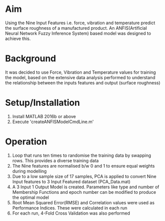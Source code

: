# Aim
Using the Nine Input Features i.e. force, vibration and temperature predict the surface roughness of a manufactured product. An ANFIS(Artificial Neural Network Fuzzy Inference System) based model was designed to achieve this.

# Background
It was decided to use Force, Vibration and Temperature values for training the model, based on the extensive data analysis performed to understand the relationship between the inputs features and output (surface roughness)

# Setup/Installation
1. Install MATLAB 2016b or above
2. Execute 'createANFISModelCmdLine.m'

# Operation
1. Loop that runs ten times to randomise the training data by swapping rows. This provides a diverse training data
2. The Nine features are normalised b/w 0 and 1 to ensure equal weights during modelling
3. Due to a low sample size of 17 samples, PCA is applied to convert Nine Input features to 3 Input Featured dataset (PCA_Data.mat) 
4. A 3 Input 1 Output Model is created. Parameters like type and number of Membership Functions and epoch number can be modified to produce the optimal model
5. Root Mean Squared Error(RMSE) and Correlation values were used as Performance Indices. These were calculated in each run
6. For each run, 4-Fold Cross Validation was also performed
